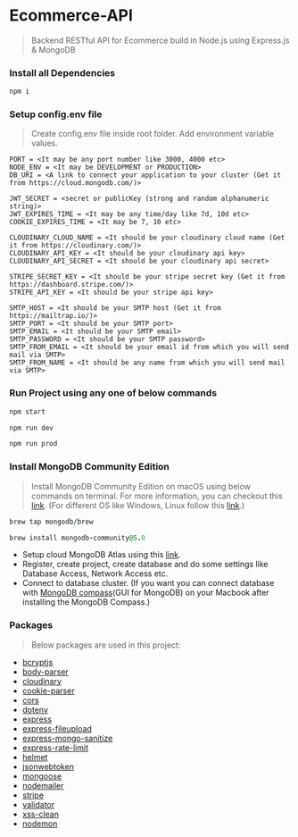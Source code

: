 # Ecommerce-API

> Backend RESTful API for Ecommerce build in Node.js using Express.js & MongoDB

### Install all Dependencies

```ruby
npm i
```

### Setup config.env file

> Create config.env file inside root folder. Add environment variable values.

```
PORT = <It may be any port number like 3000, 4000 etc>
NODE_ENV = <It may be DEVELOPMENT or PRODUCTION>
DB_URI = <A link to connect your application to your cluster (Get it from https://cloud.mongodb.com/)>

JWT_SECRET = <secret or publicKey (strong and random alphanumeric string)>
JWT_EXPIRES_TIME = <It may be any time/day like 7d, 10d etc>
COOKIE_EXPIRES_TIME = <It may be 7, 10 etc>

CLOUDINARY_CLOUD_NAME = <It should be your cloudinary cloud name (Get it from https://cloudinary.com/)>
CLOUDINARY_API_KEY = <It should be your cloudinary api key>
CLOUDINARY_API_SECRET = <It should be your cloudinary api secret>

STRIPE_SECRET_KEY = <It should be your stripe secret key (Get it from https://dashboard.stripe.com/)>
STRIPE_API_KEY = <It should be your stripe api key>

SMTP_HOST = <It should be your SMTP host (Get it from https://mailtrap.io/)>
SMTP_PORT = <It should be your SMTP port>
SMTP_EMAIL = <It should be your SMTP email>
SMTP_PASSWORD = <It should be your SMTP password>
SMTP_FROM_EMAIL = <It should be your email id from which you will send mail via SMTP>
SMTP_FROM_NAME = <It should be any name from which you will send mail via SMTP>
```

### Run Project using any one of below commands

```ruby
npm start
```

```ruby
npm run dev
```

```ruby
npm run prod
```

### Install MongoDB Community Edition

> Install MongoDB Community Edition on macOS using below commands on terminal. For more information, you can checkout this [link](https://docs.mongodb.com/manual/tutorial/install-mongodb-on-os-x/). (For different OS like Windows, Linux follow this [link](https://docs.mongodb.com/manual/administration/install-community/).)

```ruby
brew tap mongodb/brew
```

```ruby
brew install mongodb-community@5.0
```

- Setup cloud MongoDB Atlas using this [link](https://account.mongodb.com/).
- Register, create project, create database and do some settings like Database Access, Network Access etc.
- Connect to database cluster. (If you want you can connect database with [MongoDB compass](https://www.mongodb.com/products/compass)(GUI for MongoDB) on your Macbook after installing the MongoDB Compass.)

### Packages

> Below packages are used in this project:

- [bcryptjs](https://www.npmjs.com/package/bcryptjs)
- [body-parser](https://www.npmjs.com/package/body-parser)
- [cloudinary](https://www.npmjs.com/package/cloudinary)
- [cookie-parser](https://www.npmjs.com/package/cookie-parser)
- [cors](https://www.npmjs.com/package/cors)
- [dotenv](https://www.npmjs.com/package/dotenv)
- [express](https://www.npmjs.com/package/express)
- [express-fileupload](https://www.npmjs.com/package/express-fileupload)
- [express-mongo-sanitize](https://www.npmjs.com/package/express-mongo-sanitize)
- [express-rate-limit](https://www.npmjs.com/package/express-rate-limit)
- [helmet](https://www.npmjs.com/package/helmet)
- [jsonwebtoken](https://www.npmjs.com/package/jsonwebtoken)
- [mongoose](https://www.npmjs.com/package/mongoose)
- [nodemailer](https://www.npmjs.com/package/nodemailer)
- [stripe](https://www.npmjs.com/package/stripe)
- [validator](https://www.npmjs.com/package/validator)
- [xss-clean](https://www.npmjs.com/package/xss-clean)
- [nodemon](https://www.npmjs.com/package/nodemon)
